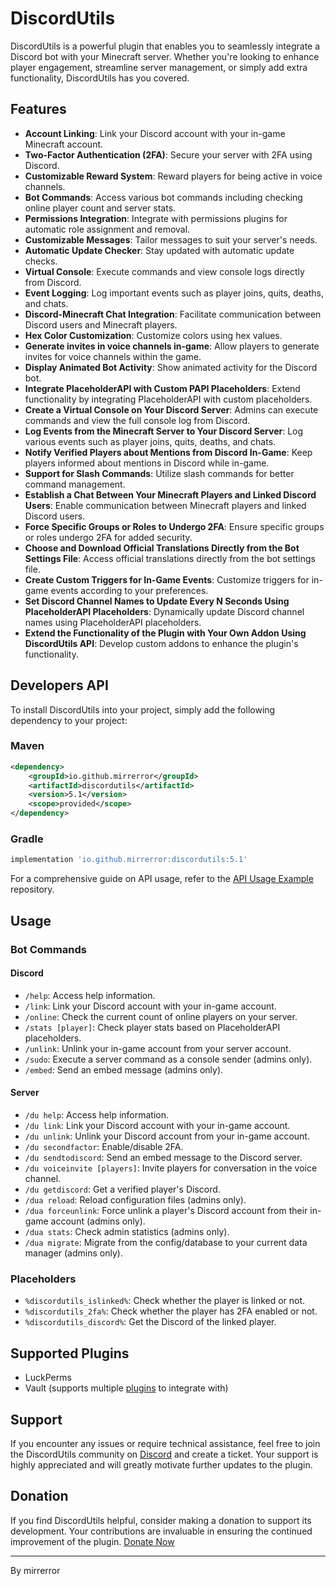 # DiscordUtils

DiscordUtils is a powerful plugin that enables you to seamlessly integrate a Discord bot with your Minecraft server. Whether you're looking to enhance player engagement, streamline server management, or simply add extra functionality, DiscordUtils has you covered.

## Features

- **Account Linking**: Link your Discord account with your in-game Minecraft account.
- **Two-Factor Authentication (2FA)**: Secure your server with 2FA using Discord.
- **Customizable Reward System**: Reward players for being active in voice channels.
- **Bot Commands**: Access various bot commands including checking online player count and server stats.
- **Permissions Integration**: Integrate with permissions plugins for automatic role assignment and removal.
- **Customizable Messages**: Tailor messages to suit your server's needs.
- **Automatic Update Checker**: Stay updated with automatic update checks.
- **Virtual Console**: Execute commands and view console logs directly from Discord.
- **Event Logging**: Log important events such as player joins, quits, deaths, and chats.
- **Discord-Minecraft Chat Integration**: Facilitate communication between Discord users and Minecraft players.
- **Hex Color Customization**: Customize colors using hex values.
- **Generate invites in voice channels in-game**: Allow players to generate invites for voice channels within the game.
- **Display Animated Bot Activity**: Show animated activity for the Discord bot.
- **Integrate PlaceholderAPI with Custom PAPI Placeholders**: Extend functionality by integrating PlaceholderAPI with custom placeholders.
- **Create a Virtual Console on Your Discord Server**: Admins can execute commands and view the full console log from Discord.
- **Log Events from the Minecraft Server to Your Discord Server**: Log various events such as player joins, quits, deaths, and chats.
- **Notify Verified Players about Mentions from Discord In-Game**: Keep players informed about mentions in Discord while in-game.
- **Support for Slash Commands**: Utilize slash commands for better command management.
- **Establish a Chat Between Your Minecraft Players and Linked Discord Users**: Enable communication between Minecraft players and linked Discord users.
- **Force Specific Groups or Roles to Undergo 2FA**: Ensure specific groups or roles undergo 2FA for added security.
- **Choose and Download Official Translations Directly from the Bot Settings File**: Access official translations directly from the bot settings file.
- **Create Custom Triggers for In-Game Events**: Customize triggers for in-game events according to your preferences.
- **Set Discord Channel Names to Update Every N Seconds Using PlaceholderAPI Placeholders**: Dynamically update Discord channel names using PlaceholderAPI placeholders.
- **Extend the Functionality of the Plugin with Your Own Addon Using DiscordUtils API**: Develop custom addons to enhance the plugin's functionality.

## Developers API

To install DiscordUtils into your project, simply add the following dependency to your project:

### Maven

```xml
<dependency>
    <groupId>io.github.mirrerror</groupId>
    <artifactId>discordutils</artifactId>
    <version>5.1</version>
    <scope>provided</scope>
</dependency>
```

### Gradle

```gradle
implementation 'io.github.mirrerror:discordutils:5.1'
```

For a comprehensive guide on API usage, refer to the [API Usage Example](https://github.com/mirrerror/DiscordUtilsAPIUsageExample/tree/main) repository.

## Usage

### Bot Commands

#### Discord

- `/help`: Access help information.
- `/link`: Link your Discord account with your in-game account.
- `/online`: Check the current count of online players on your server.
- `/stats [player]`: Check player stats based on PlaceholderAPI placeholders.
- `/unlink`: Unlink your in-game account from your server account.
- `/sudo`: Execute a server command as a console sender (admins only).
- `/embed`: Send an embed message (admins only).

#### Server

- `/du help`: Access help information.
- `/du link`: Link your Discord account with your in-game account.
- `/du unlink`: Unlink your Discord account from your in-game account.
- `/du secondfactor`: Enable/disable 2FA.
- `/du sendtodiscord`: Send an embed message to the Discord server.
- `/du voiceinvite [players]`: Invite players for conversation in the voice channel.
- `/du getdiscord`: Get a verified player's Discord.
- `/dua reload`: Reload configuration files (admins only).
- `/dua forceunlink`: Force unlink a player's Discord account from their in-game account (admins only).
- `/dua stats`: Check admin statistics (admins only).
- `/dua migrate`: Migrate from the config/database to your current data manager (admins only).

### Placeholders

- `%discordutils_islinked%`: Check whether the player is linked or not.
- `%discordutils_2fa%`: Check whether the player has 2FA enabled or not.
- `%discordutils_discord%`: Get the Discord of the linked player.

## Supported Plugins

- LuckPerms
- Vault (supports multiple [plugins](https://www.spigotmc.org/resources/vault.34315/) to integrate with)

## Support

If you encounter any issues or require technical assistance, feel free to join the DiscordUtils community on [Discord](https://discord.gg/47txjnVtz7) and create a ticket. Your support is highly appreciated and will greatly motivate further updates to the plugin.

## Donation

If you find DiscordUtils helpful, consider making a donation to support its development. Your contributions are invaluable in ensuring the continued improvement of the plugin. [Donate Now](https://paypal.me/mirrerror)

---

By mirrerror
